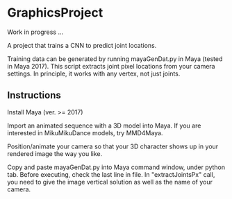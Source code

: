 # GraphicsProject
Work in progress ...

A project that trains a CNN to predict joint locations.

Training data can be generated by running mayaGenDat.py in Maya (tested in Maya 2017). This script extracts joint pixel locations from your camera settings. In principle, it works with any vertex, not just joints.

## Instructions
Install Maya (ver. >= 2017)

Import an animated sequence with a 3D model into Maya. If you are interested in MikuMikuDance models, try MMD4Maya.

Position/animate your camera so that your 3D character shows up in your rendered image the way you like.

Copy and paste mayaGenDat.py into Maya command window, under python tab. Before executing, check the last line in file. In "extractJointsPx" call, you need to give the image vertical solution as well as the name of your camera.
